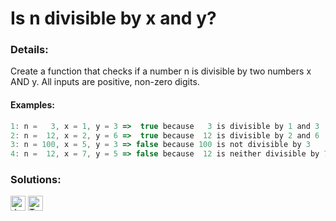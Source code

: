 # Is n divisible by x and y?

### Details:

Create a function that checks if a number n is divisible by two numbers x AND y. All inputs are positive, non-zero digits.

#### Examples:

```javascript
1: n =   3, x = 1, y = 3 =>  true because   3 is divisible by 1 and 3
2: n =  12, x = 2, y = 6 =>  true because  12 is divisible by 2 and 6
3: n = 100, x = 5, y = 3 => false because 100 is not divisible by 3
4: n =  12, x = 7, y = 5 => false because  12 is neither divisible by 7 nor 5
```

### Solutions:

[<img src="https://github.com/CrappyCodeMaker/Training-How-to-Code/blob/master/images/logo/javascript.svg" height="24px" alt="JavaScript">](https://github.com/CrappyCodeMaker/CODEWARS/blob/main/5%20kyu/Gap%20in%20Primes/Solutions/JS.js) [<img src="https://github.com/CrappyCodeMaker/Training-How-to-Code/blob/master/images/logo/typescript.svg" height="24px" alt="TypeScript">](https://github.com/CrappyCodeMaker/CODEWARS/blob/main/5%20kyu/Gap%20in%20Primes/Solutions/TS.ts)
